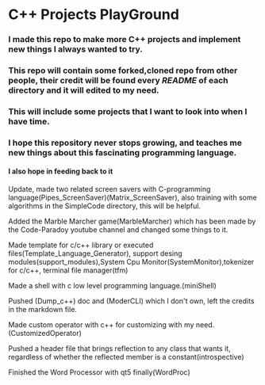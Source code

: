 # C++ Projects **PlayGround**

### I made this repo to make more C++ projects and implement new things I always wanted to try.

### **This repo** will contain some forked,cloned repo from other people, their credit will be found every *README* of each directory and it will edited to my need.

### This will include some projects that I want to look into when I have time.

### I hope this repository never stops growing, and teaches me new things about this fascinating programming language.

#### **I also hope in feeding back to it**

Update, made two related screen savers with C-programming language(Pipes_ScreenSaver)(Matrix_ScreenSaver), also training with some algorithms in the SimpleCode directory, this will be helpful.

Added the Marble Marcher game(MarbleMarcher) which has been made by the Code-Paradoy youtube channel and changed some things to it.


Made template for c/c++ library or executed files(Template_Language_Generator), support desing modules(support_modules),System Cpu Monitor(SystemMonitor),tokenizer for c/c++, terminal file manager(tfm)

Made a shell with c low level programming language.(miniShell)

Pushed (Dump_c++) doc and (ModerCLI) which I don't own, left the credits in the markdown file.

Made custom operator with c++ for customizing with my need.(CustomizedOperator)

Pushed a header file that brings reflection to any class that wants it, regardless of
whether the reflected member is a constant(introspective)

Finished the Word Processor with qt5 finally(WordProc)
